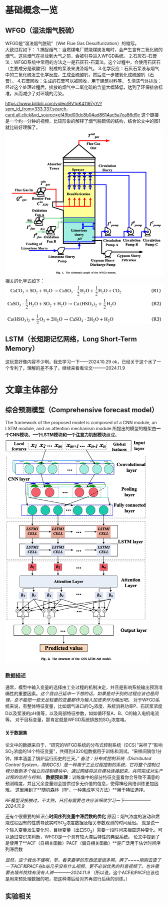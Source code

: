 # 基础概念一览
## WFGD（湿法烟气脱硫）
WFGD是“湿法烟气脱硫”（Wet Flue Gas Desulfurization）的缩写。  
大致过程如下：
1.捕捉烟气：当燃煤电厂燃烧煤炭发电时，会产生含有二氧化硫的烟气。这些烟气在排放到大气之前，会被引导进入WFGD系统。
2.石灰石-石膏法：WFGD系统中常用的方法之一是石灰石-石膏法。这个过程中，会使用石灰石（主要成分是碳酸钙）制成的浆液来洗涤烟气。
3.化学反应：石灰石浆液与烟气中的二氧化硫发生化学反应，生成亚硫酸钙，然后进一步被氧化成硫酸钙（石膏）。
4.石膏回收：生成的石膏可以被回收，用于建筑材料等。
5.清洁气体排放：经过这个处理过程后，排放的烟气中二氧化硫的含量大幅降低，达到了环保排放标准，从而减少了对环境的污染。

https://www.bilibili.com/video/BV1pK41197yY/?spm_id_from=333.337.search-card.all.click&vd_source=ef49bd03dc8b04ad8614ac5a7ea86d9c
这个链接是一个约一分钟的视频，比较形象的解释了烟气脱硫塔的结构，结合论文中的图1就比较好理解了。
![alt text](image.png)
相关的化学式如下：
![alt text](image-1.png)
![alt text](image-2.png)

## LSTM（长短期记忆网络，Long Short-Term Memory）
这玩意好像内容不少咧。我去学习一下——2024.10.29
ok，已经关于这个水了一个专利了，理解的差不多了，继续来看看论文———2024.11.9

# 文章主体部分
## 综合预测模型（Comprehensive forecast model）
The framework of the proposed model is composed of a CNN module, an LSTM module, and an attention mechanism module.所提出的模型的框架由**一个CNN模块、一个LSTM模块和一个注意力机制模块**组成。
![alt text](1731123300954.png)
### 数据描述
通常，模型中输入变量的选择由工业过程的机制决定，并且是影响系统输出预测准确性的重要因素。*这个我自己延申一下想的话，如果是对于别的过程应该也是同理，总不能把一些无足轻重的变量都作为输入加进来作为输出吧。*
对于WFGD系统来说，有整体特征变量，比如烟气进口的O<sub>2</sub>浓度、系统消耗功率P、石灰浆浓度D以及浆液的pH值等，以及局部特征参数，如如循环泵A、B、C的输入电机电流等。
对于目标变量，那肯定就是WFGD系统排放的SO<sub>2</sub>浓度咯。

#### 关于数据集
论文中的数据来自于，“研究的WFGD系统的分布式控制系统（DCS）”采样了“影响SO<sub>2</sub>浓度的14个特征变量”，共得到4320组数据用于训练和测试。“采样间隔位1分钟，样本涵盖了锅炉运行历史的三天。”
*备注：分布式控制系统（Distributed Control System，简称DCS）是一种用于工业过程控制的系统，它将整个控制过程分散到多个独立的控制模块中，通过网络将这些模块连接起来，共同完成对生产过程的监控与控制。*
**数据预处理**：训练集中的部分特征变量看你会导致不满意的预测精度，并且冗余变量则会提供过多无价值的信息，使得神经网络训练更加困难。
这里用到了**随机森林（RF，一种集成学习方法）**用于特征选择。

*RF模型没接触过，不太熟，日后有需要也许应该细致学习一下——————2024.11.9*

还有个很重要的知识点**时间序列变量中滞后数的优化**
原因：烟气浓度的波动和燃烧过程固有的性质导致实时SO<sub>2</sub>浓度数据及相关参数观测的时间延迟。
就是说一个输入变量发生变化时，目标变量（出口SO<sub>2</sub>）需要一段时间来相应这种变化。可以通过常识来判断，WFGD是一个具有较大滞后特性的典型系统。
论文中提到了是使用了**ACF（自相关函数）PACF（偏自相关函数）**是广泛用于估计时间序列滞后数

*显然，这个我也不懂啊，草，看来要学的东西还是很多啊，麻了~~~~刚刚去查了一下ACF和PACF在b站几乎没有什么视频，更不必说优秀的科普视频了。也许需要去墙外找找有没有人讲————2024.11.9*
（所以说，这个ACF和PACF应该也是用来预处理数据的吧，把这种滞后给对齐再进行后续的训练。）

## 实验相关

